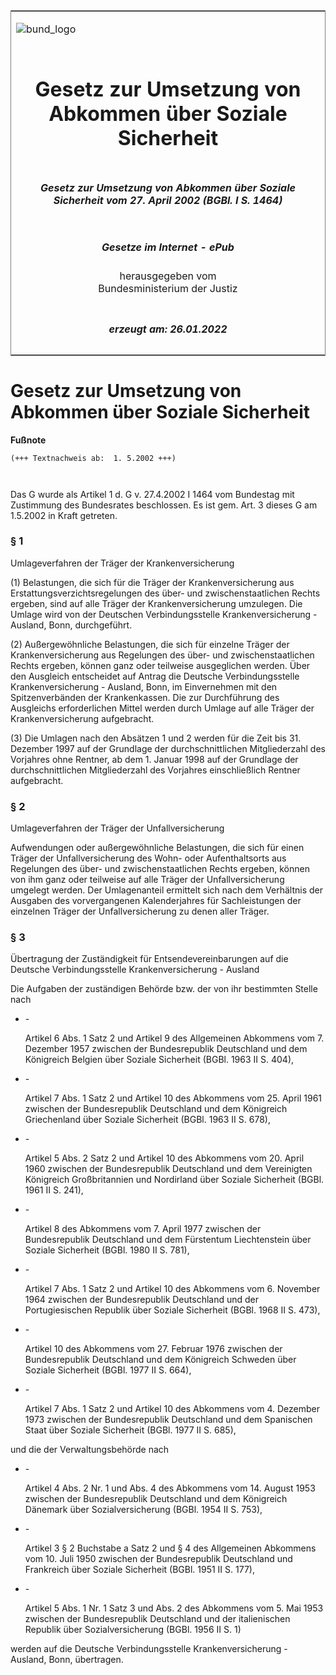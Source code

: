 <span id="DECKBLATT.html"></span>

<table border="0" frame="border" width="100%">

<tr valign="top">

<td align="left">

![bund\_logo](BfJ_2021_Web_de_de.gif)

</td>

<td align="right">

 

</td>

</tr>

<tr align="center" valign="middle">

<td colspan="2">

# Gesetz zur Umsetzung von Abkommen über Soziale Sicherheit

</td>

</tr>

<tr align="center" valign="middle">

<td colspan="2">

##### Gesetz zur Umsetzung von Abkommen über Soziale Sicherheit vom 27. April 2002 (BGBl. I S. 1464)

</td>

</tr>

<tr align="center" valign="middle">

<td colspan="2">

  
  

##### Gesetze im Internet - ePub  
  
herausgegeben vom  
Bundesministerium der Justiz

</td>

</tr>

<tr align="center" valign="bottom">

<td colspan="2">

  
  

##### erzeugt am: 26.01.2022

</td>

</tr>

</table>

<span id="BJNR146410002.html"></span>

# Gesetz zur Umsetzung von Abkommen über Soziale Sicherheit

<div>

  
**Fußnote**

<div class="jnhtml">

<div>

<div class="jurAbsatz">

  

``` 
(+++ Textnachweis ab:  1. 5.2002 +++)

 
```

Das G wurde als Artikel 1 d. G v. 27.4.2002 I 1464 vom Bundestag mit
Zustimmung des Bundesrates beschlossen. Es ist gem. Art. 3 dieses G am
1.5.2002 in Kraft getreten.

</div>

</div>

</div>

</div>

<span id="BJNR146410002BJNE000100305.html"></span>

### § 1  
Umlageverfahren der Träger der Krankenversicherung

<div>

<div class="jnhtml">

<div>

<div class="jurAbsatz">

(1) Belastungen, die sich für die Träger der Krankenversicherung aus
Erstattungsverzichtsregelungen des über- und zwischenstaatlichen Rechts
ergeben, sind auf alle Träger der Krankenversicherung umzulegen. Die
Umlage wird von der Deutschen Verbindungsstelle Krankenversicherung -
Ausland, Bonn, durchgeführt.

</div>

<div class="jurAbsatz">

(2) Außergewöhnliche Belastungen, die sich für einzelne Träger der
Krankenversicherung aus Regelungen des über- und zwischenstaatlichen
Rechts ergeben, können ganz oder teilweise ausgeglichen werden. Über den
Ausgleich entscheidet auf Antrag die Deutsche Verbindungsstelle
Krankenversicherung - Ausland, Bonn, im Einvernehmen mit den
Spitzenverbänden der Krankenkassen. Die zur Durchführung des Ausgleichs
erforderlichen Mittel werden durch Umlage auf alle Träger der
Krankenversicherung aufgebracht.

</div>

<div class="jurAbsatz">

(3) Die Umlagen nach den Absätzen 1 und 2 werden für die Zeit bis 31.
Dezember 1997 auf der Grundlage der durchschnittlichen Mitgliederzahl
des Vorjahres ohne Rentner, ab dem 1. Januar 1998 auf der Grundlage der
durchschnittlichen Mitgliederzahl des Vorjahres einschließlich Rentner
aufgebracht.

</div>

</div>

</div>

</div>

<span id="BJNR146410002BJNE000200305.html"></span>

### § 2  
Umlageverfahren der Träger der Unfallversicherung

<div>

<div class="jnhtml">

<div>

<div class="jurAbsatz">

Aufwendungen oder außergewöhnliche Belastungen, die sich für einen
Träger der Unfallversicherung des Wohn- oder Aufenthaltsorts aus
Regelungen des über- und zwischenstaatlichen Rechts ergeben, können von
ihm ganz oder teilweise auf alle Träger der Unfallversicherung umgelegt
werden. Der Umlagenanteil ermittelt sich nach dem Verhältnis der
Ausgaben des vorvergangenen Kalenderjahres für Sachleistungen der
einzelnen Träger der Unfallversicherung zu denen aller Träger.

</div>

</div>

</div>

</div>

<span id="BJNR146410002BJNE000300305.html"></span>

### § 3  
Übertragung der Zuständigkeit für Entsendevereinbarungen auf die Deutsche Verbindungsstelle Krankenversicherung - Ausland

<div>

<div class="jnhtml">

<div>

<div class="jurAbsatz">

Die Aufgaben der zuständigen Behörde bzw. der von ihr bestimmten Stelle
nach

  - \-
    
    <div style="">
    
    Artikel 6 Abs. 1 Satz 2 und Artikel 9 des Allgemeinen Abkommens vom
    7. Dezember 1957 zwischen der Bundesrepublik Deutschland und dem
    Königreich Belgien über Soziale Sicherheit (BGBl. 1963 II S. 404),
    
    </div>

  - \-
    
    <div style="">
    
    Artikel 7 Abs. 1 Satz 2 und Artikel 10 des Abkommens vom 25. April
    1961 zwischen der Bundesrepublik Deutschland und dem Königreich
    Griechenland über Soziale Sicherheit (BGBl. 1963 II S. 678),
    
    </div>

  - \-
    
    <div style="">
    
    Artikel 5 Abs. 2 Satz 2 und Artikel 10 des Abkommens vom 20. April
    1960 zwischen der Bundesrepublik Deutschland und dem Vereinigten
    Königreich Großbritannien und Nordirland über Soziale Sicherheit
    (BGBl. 1961 II S. 241),
    
    </div>

  - \-
    
    <div style="">
    
    Artikel 8 des Abkommens vom 7. April 1977 zwischen der
    Bundesrepublik Deutschland und dem Fürstentum Liechtenstein über
    Soziale Sicherheit (BGBl. 1980 II S. 781),
    
    </div>

  - \-
    
    <div style="">
    
    Artikel 7 Abs. 1 Satz 2 und Artikel 10 des Abkommens vom 6. November
    1964 zwischen der Bundesrepublik Deutschland und der Portugiesischen
    Republik über Soziale Sicherheit (BGBl. 1968 II S. 473),
    
    </div>

  - \-
    
    <div style="">
    
    Artikel 10 des Abkommens vom 27. Februar 1976 zwischen der
    Bundesrepublik Deutschland und dem Königreich Schweden über Soziale
    Sicherheit (BGBl. 1977 II S. 664),
    
    </div>

  - \-
    
    <div style="">
    
    Artikel 7 Abs. 1 Satz 2 und Artikel 10 des Abkommens vom 4. Dezember
    1973 zwischen der Bundesrepublik Deutschland und dem Spanischen
    Staat über Soziale Sicherheit (BGBl. 1977 II S. 685),
    
    </div>

und die der Verwaltungsbehörde nach

  - \-
    
    <div style="">
    
    Artikel 4 Abs. 2 Nr. 1 und Abs. 4 des Abkommens vom 14. August 1953
    zwischen der Bundesrepublik Deutschland und dem Königreich Dänemark
    über Sozialversicherung (BGBl. 1954 II S. 753),
    
    </div>

  - \-
    
    <div style="">
    
    Artikel 3 § 2 Buchstabe a Satz 2 und § 4 des Allgemeinen Abkommens
    vom 10. Juli 1950 zwischen der Bundesrepublik Deutschland und
    Frankreich über Soziale Sicherheit (BGBl. 1951 II S. 177),
    
    </div>

  - \-
    
    <div style="">
    
    Artikel 5 Abs. 1 Nr. 1 Satz 3 und Abs. 2 des Abkommens vom 5. Mai
    1953 zwischen der Bundesrepublik Deutschland und der italienischen
    Republik über Sozialversicherung (BGBl. 1956 II S. 1)
    
    </div>

werden auf die Deutsche Verbindungsstelle Krankenversicherung - Ausland,
Bonn, übertragen.

</div>

</div>

</div>

</div>
